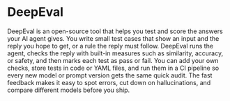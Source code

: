 # DeepEval

DeepEval is an open-source tool that helps you test and score the answers your AI agent gives. You write small test cases that show an input and the reply you hope to get, or a rule the reply must follow. DeepEval runs the agent, checks the reply with built-in measures such as similarity, accuracy, or safety, and then marks each test as pass or fail. You can add your own checks, store tests in code or YAML files, and run them in a CI pipeline so every new model or prompt version gets the same quick audit. The fast feedback makes it easy to spot errors, cut down on hallucinations, and compare different models before you ship.